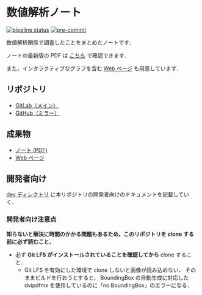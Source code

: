 # 数値解析ノート

[![pipeline status](https://gitlab.com/MusicScience37Projects/numerical-analysis/numerical-analysis-note/badges/main/pipeline.svg)](https://gitlab.com/MusicScience37Projects/numerical-analysis/numerical-analysis-note/-/commits/main)
[![pre-commit](https://img.shields.io/badge/pre--commit-enabled-brightgreen?logo=pre-commit&logoColor=white)](https://github.com/pre-commit/pre-commit)

数値解析関係で調査したことをまとめたノートです．

ノートの最新版の PDF は
[こちら](https://numanalnote.musicscience37.com/numerical-analysis-note.pdf)
で確認できます．

また，インタラクティブなグラフを含む
[Web ページ](https://numanalnote.musicscience37.com/)
も用意しています．

## リポジトリ

- [GitLab（メイン）](https://gitlab.com/MusicScience37Projects/numerical-analysis/numerical-analysis-note)
- [GitHub（ミラー）](https://github.com/MusicScience37/numerical-analysis-note)

## 成果物

- [ノート (PDF)](https://numanalnote.musicscience37.com/numerical-analysis-note.pdf)
- [Web ページ](https://numanalnote.musicscience37.com/)

## 開発者向け

[dev ディレクトリ](./dev/index.md)
に本リポジトリの開発者向けのドキュメントを記載していく．

### 開発者向け注意点

**知らないと解決に時間のかかる問題もあるため，このリポジトリを clone する前に必ず読むこと．**

- 必ず **Git LFS がインストールされていることを確認してから** clone すること．
  - Git LFS を有効にした環境で clone しないと画像が読み込めない．
    そのままビルドを行おうとすると，
    BoundingBox の自動生成に対応した dvipdfmx を使用しているのに「no BoundingBox」のエラーになる．
